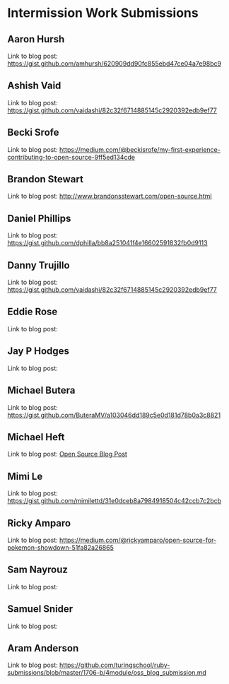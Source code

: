 # Intermission Work Submissions

## Aaron Hursh

Link to blog post: https://gist.github.com/amhursh/620909dd90fc855ebd47ce04a7e98bc9


## Ashish Vaid

Link to blog post: https://gist.github.com/vaidashi/82c32f6714885145c2920392edb9ef77


## Becki Srofe

Link to blog post: https://medium.com/@beckisrofe/my-first-experience-contributing-to-open-source-9ff5ed134cde


## Brandon Stewart

Link to blog post: http://www.brandonsstewart.com/open-source.html


## Daniel Phillips

Link to blog post: https://gist.github.com/dphilla/bb8a251041f4e16602591832fb0d9113


## Danny Trujillo

Link to blog post: https://gist.github.com/vaidashi/82c32f6714885145c2920392edb9ef77


## Eddie Rose

Link to blog post:


## Jay P Hodges

Link to blog post:


## Michael Butera

Link to blog post: https://gist.github.com/ButeraMV/a103046dd189c5e0d181d78b0a3c8821


## Michael Heft

Link to blog post: [Open Source Blog Post](https://gist.github.com/mikeyduece/f2bfaff567abe9a7e92ebf74b682ec2b)


## Mimi Le

Link to blog post: https://gist.github.com/mimilettd/31e0dceb8a7984918504c42ccb7c2bcb


## Ricky Amparo

Link to blog post: https://medium.com/@rickyamparo/open-source-for-pokemon-showdown-51fa82a26865


## Sam Nayrouz

Link to blog post:


## Samuel Snider

Link to blog post:

## Aram Anderson

Link to blog post: https://github.com/turingschool/ruby-submissions/blob/master/1706-b/4module/oss_blog_submission.md
